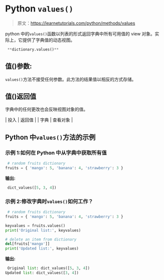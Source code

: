 # Python `values()`

> 原文：<https://learnetutorials.com/python/methods/values>

python 中的`values()`函数以列表的形式返回字典中所有可用值的 view 对象。实际上，它提供了字典值的动态视图。

```py
 **dictionary.values()** 

```

## 值()参数:

`values()`方法不接受任何参数。此方法的结果值以相反的方式存储。

## 值()返回值

字典中的任何更改也会反映视图对象的值。

| 投入 | 返回值 |
| 字典 | 查看对象 |

## Python 中`values()`方法的示例

### 示例 1:如何在 Python 中从字典中获取所有值

```py
 # random fruits dictionary
fruits = { 'mango': 5, 'banana': 4, 'strawberry': 3 } 

```

**输出:**

```py
 dict_values([5, 3, 4]) 
```

### 示例 2:修改字典时`values()`如何工作？

```py
 # random fruits dictionary
fruits = { 'mango': 5, 'banana': 4, 'strawberry': 3 }

keyvalues = fruits.values()
print('Original list:', keyvalues)

# delete an item from dictionary
del[fruits['mango']]
print('Updated list:', keyvalues) 

```

**输出:**

```py
 Original list: dict_values([5, 3, 4])
Updated list: dict_values([3, 4]) 
```